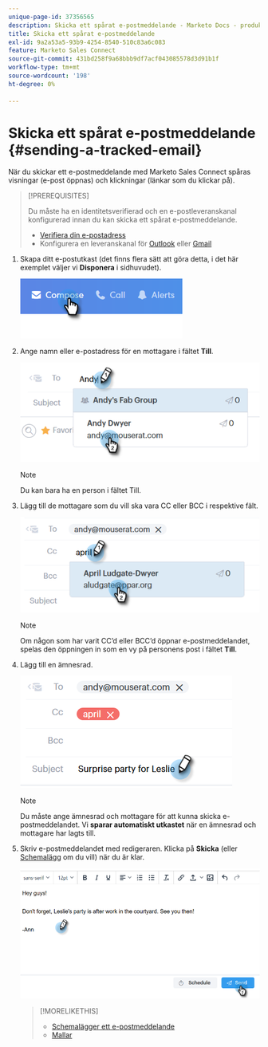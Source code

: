 ```yaml
---
unique-page-id: 37356565
description: Skicka ett spårat e-postmeddelande - Marketo Docs - produktdokumentation
title: Skicka ett spårat e-postmeddelande
exl-id: 9a2a53a5-93b9-4254-8540-510c83a6c083
feature: Marketo Sales Connect
source-git-commit: 431bd258f9a68bbb9df7acf043085578d3d91b1f
workflow-type: tm+mt
source-wordcount: '198'
ht-degree: 0%

---
```


# Skicka ett spårat e-postmeddelande {#sending-a-tracked-email}

När du skickar ett e-postmeddelande med Marketo Sales Connect spåras visningar (e-post öppnas) och klickningar (länkar som du klickar på).

>[!PREREQUISITES]
>
>Du måste ha en identitetsverifierad och en e-postleveranskanal konfigurerad innan du kan skicka ett spårat e-postmeddelande.
>
>* [Verifiera din e-postadress](/help/marketo/product-docs/marketo-sales-connect/getting-started/email-settings/verify-your-email.md)
>* Konfigurera en leveranskanal för [Outlook](/help/marketo/product-docs/marketo-sales-connect/email-plugins/msc-for-outlook/email-connection-for-outlook-users.md) eller [Gmail](/help/marketo/product-docs/marketo-sales-connect/email-plugins/gmail/email-connection-for-gmail-users.md)

1. Skapa ditt e-postutkast (det finns flera sätt att göra detta, i det här exemplet väljer vi **Disponera** i sidhuvudet).

   ![](assets/one.png)

1. Ange namn eller e-postadress för en mottagare i fältet **Till**.

   ![](assets/two.png)

   >[!NOTE]
   >
   >Du kan bara ha en person i fältet Till.

1. Lägg till de mottagare som du vill ska vara CC eller BCC i respektive fält.

   ![](assets/three.png)

   >[!NOTE]
   >
   >Om någon som har varit CC’d eller BCC’d öppnar e-postmeddelandet, spelas den öppningen in som en vy på personens post i fältet **Till**.

1. Lägg till en ämnesrad.

   ![](assets/four.png)

   >[!NOTE]
   >
   >Du måste ange ämnesrad och mottagare för att kunna skicka e-postmeddelandet. Vi **sparar automatiskt utkastet** när en ämnesrad och mottagare har lagts till.

1. Skriv e-postmeddelandet med redigeraren. Klicka på **Skicka** (eller [Schemalägg](/help/marketo/product-docs/marketo-sales-connect/email/using-the-compose-window/scheduling-an-email.md) om du vill) när du är klar.

   ![](assets/five.png)

   >[!MORELIKETHIS]
   >
   >* [Schemalägger ett e-postmeddelande](/help/marketo/product-docs/marketo-sales-connect/email/using-the-compose-window/scheduling-an-email.md)
   >* [Mallar](/help/marketo/product-docs/marketo-sales-connect/templates/create-a-new-template.md)
